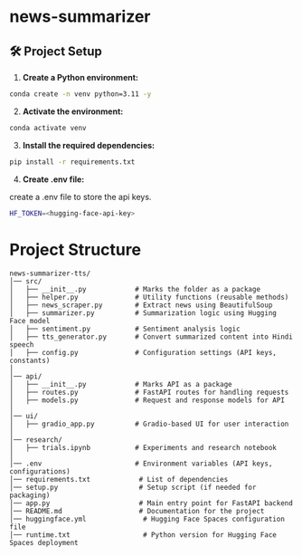 # news-summarizer

## 🛠️ Project Setup

1. **Create a Python environment:**

```bash
conda create -n venv python=3.11 -y
```

2. **Activate the environment:**

```bash
conda activate venv
```

3. **Install the required dependencies:**

```bash
pip install -r requirements.txt
```

4. **Create .env file:**

create a .env file to store the api keys.

```bash
HF_TOKEN=<hugging-face-api-key>
```

# Project Structure

```
news-summarizer-tts/
│── src/
│   ├── __init__.py            # Marks the folder as a package
│   ├── helper.py              # Utility functions (reusable methods)
│   ├── news_scraper.py        # Extract news using BeautifulSoup
│   ├── summarizer.py          # Summarization logic using Hugging Face model
│   ├── sentiment.py           # Sentiment analysis logic
│   ├── tts_generator.py       # Convert summarized content into Hindi speech
│   ├── config.py              # Configuration settings (API keys, constants)
│
│── api/
│   ├── __init__.py            # Marks API as a package
│   ├── routes.py              # FastAPI routes for handling requests
│   ├── models.py              # Request and response models for API
│
│── ui/
│   ├── gradio_app.py          # Gradio-based UI for user interaction
│
│── research/
│   ├── trials.ipynb           # Experiments and research notebook
│
│── .env                       # Environment variables (API keys, configurations)
│── requirements.txt            # List of dependencies
│── setup.py                    # Setup script (if needed for packaging)
│── app.py                      # Main entry point for FastAPI backend
│── README.md                   # Documentation for the project
│── huggingface.yml              # Hugging Face Spaces configuration file
│── runtime.txt                  # Python version for Hugging Face Spaces deployment
```

